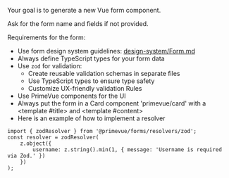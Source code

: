 Your goal is to generate a new Vue form component.

Ask for the form name and fields if not provided.

Requirements for the form:

- Use form design system guidelines: [design-system/Form.md](../../docs/design-system/Form.md)
- Always define TypeScript types for your form data
- Use `zod` for validation:
  - Create reusable validation schemas in separate files
  - Use TypeScript types to ensure type safety
  - Customize UX-friendly validation Rules
- Use PrimeVue components for the UI
- Always put the form in a Card component 'primevue/card' with a <template #title></template> and <template #content></template>
- Here is an example of how to implement a resolver

```
import { zodResolver } from '@primevue/forms/resolvers/zod';
const resolver = zodResolver(
    z.object({
        username: z.string().min(1, { message: 'Username is required via Zod.' })
    })
);
```
